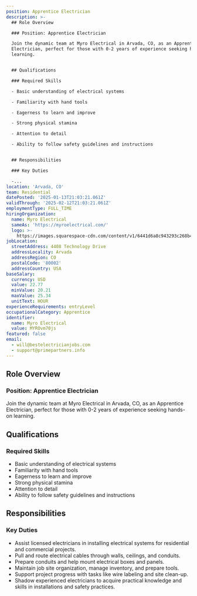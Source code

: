 ```yaml
---
position: Apprentice Electrician
description: >-
  ## Role Overview

  ### Position: Apprentice Electrician

  Join the dynamic team at Myro Electrical in Arvada, CO, as an Apprentice
  Electrician, perfect for those with 0-2 years of experience seeking hands-on
  learning.


  ## Qualifications

  ### Required Skills

  - Basic understanding of electrical systems

  - Familiarity with hand tools

  - Eagerness to learn and improve

  - Strong physical stamina

  - Attention to detail

  - Ability to follow safety guidelines and instructions


  ## Responsibilities

  ### Key Duties

  -...
location: 'Arvada, CO'
team: Residential
datePosted: '2025-01-13T21:03:21.061Z'
validThrough: '2025-02-12T21:03:21.061Z'
employmentType: FULL_TIME
hiringOrganization:
  name: Myro Electrical
  sameAs: 'https://myroelectrical.com/'
  logo: >-
    https://images.squarespace-cdn.com/content/v1/6441d6a8c943293c268b4359/7b2478ca-3514-499f-80c1-3a92bb142f0c/curve__1_-removebg-preview.png?format=1500w
jobLocation:
  streetAddress: 4408 Technology Drive
  addressLocality: Arvada
  addressRegion: CO
  postalCode: '80002'
  addressCountry: USA
baseSalary:
  currency: USD
  value: 22.77
  minValue: 20.21
  maxValue: 25.34
  unitText: HOUR
experienceRequirements: entryLevel
occupationalCategory: Apprentice
identifier:
  name: Myro Electrical
  value: MYROvm70js
featured: false
email:
  - will@bestelectricianjobs.com
  - support@primepartners.info
---
```




## Role Overview
### Position: Apprentice Electrician
Join the dynamic team at Myro Electrical in Arvada, CO, as an Apprentice Electrician, perfect for those with 0-2 years of experience seeking hands-on learning.

## Qualifications
### Required Skills
- Basic understanding of electrical systems
- Familiarity with hand tools
- Eagerness to learn and improve
- Strong physical stamina
- Attention to detail
- Ability to follow safety guidelines and instructions

## Responsibilities
### Key Duties
- Assist licensed electricians in installing electrical systems for residential and commercial projects.
- Pull and route electrical cables through walls, ceilings, and conduits.
- Prepare conduits and help mount electrical boxes and panels.
- Maintain job site organization, manage inventory, and prepare tools.
- Support project progress with tasks like wire labeling and site clean-up.
- Shadow experienced electricians to acquire practical knowledge and skills in installations and safety practices.